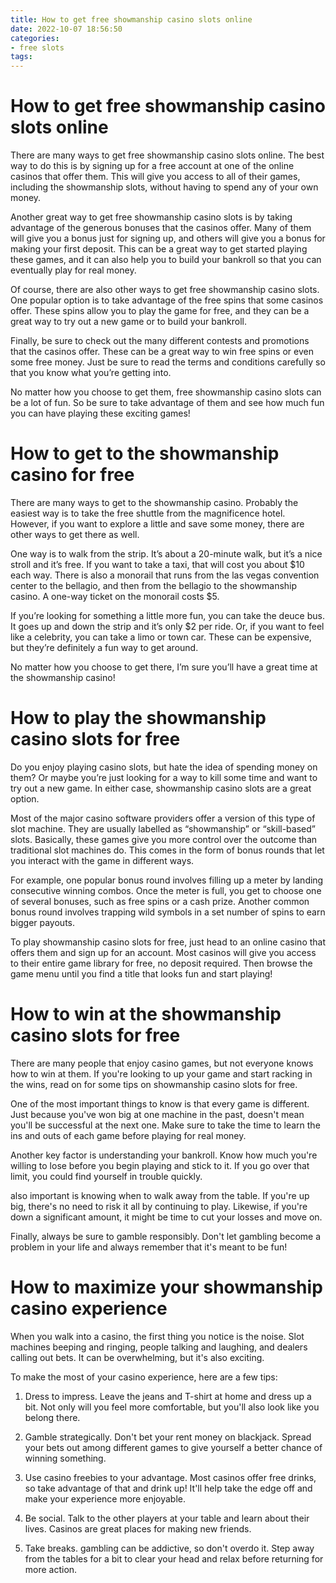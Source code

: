 ```yaml
---
title: How to get free showmanship casino slots online 
date: 2022-10-07 18:56:50
categories:
- free slots
tags:
---
```



#  How to get free showmanship casino slots online 

There are many ways to get free showmanship casino slots online. The best way to do this is by signing up for a free account at one of the online casinos that offer them. This will give you access to all of their games, including the showmanship slots, without having to spend any of your own money.

Another great way to get free showmanship casino slots is by taking advantage of the generous bonuses that the casinos offer. Many of them will give you a bonus just for signing up, and others will give you a bonus for making your first deposit. This can be a great way to get started playing these games, and it can also help you to build your bankroll so that you can eventually play for real money.

Of course, there are also other ways to get free showmanship casino slots. One popular option is to take advantage of the free spins that some casinos offer. These spins allow you to play the game for free, and they can be a great way to try out a new game or to build your bankroll.

Finally, be sure to check out the many different contests and promotions that the casinos offer. These can be a great way to win free spins or even some free money. Just be sure to read the terms and conditions carefully so that you know what you’re getting into.

No matter how you choose to get them, free showmanship casino slots can be a lot of fun. So be sure to take advantage of them and see how much fun you can have playing these exciting games!

#  How to get to the showmanship casino for free 

There are many ways to get to the showmanship casino. Probably the easiest way is to take the free shuttle from the magnificence hotel. However, if you want to explore a little and save some money, there are other ways to get there as well. 

One way is to walk from the strip. It’s about a 20-minute walk, but it’s a nice stroll and it’s free. If you want to take a taxi, that will cost you about $10 each way. There is also a monorail that runs from the las vegas convention center to the bellagio, and then from the bellagio to the showmanship casino. A one-way ticket on the monorail costs $5. 

If you’re looking for something a little more fun, you can take the deuce bus. It goes up and down the strip and it’s only $2 per ride. Or, if you want to feel like a celebrity, you can take a limo or town car. These can be expensive, but they’re definitely a fun way to get around. 

No matter how you choose to get there, I’m sure you’ll have a great time at the showmanship casino!

#  How to play the showmanship casino slots for free 

Do you enjoy playing casino slots, but hate the idea of spending money on them? Or maybe you’re just looking for a way to kill some time and want to try out a new game. In either case, showmanship casino slots are a great option.

Most of the major casino software providers offer a version of this type of slot machine. They are usually labelled as “showmanship” or “skill-based” slots. Basically, these games give you more control over the outcome than traditional slot machines do. This comes in the form of bonus rounds that let you interact with the game in different ways.

For example, one popular bonus round involves filling up a meter by landing consecutive winning combos. Once the meter is full, you get to choose one of several bonuses, such as free spins or a cash prize. Another common bonus round involves trapping wild symbols in a set number of spins to earn bigger payouts.

To play showmanship casino slots for free, just head to an online casino that offers them and sign up for an account. Most casinos will give you access to their entire game library for free, no deposit required. Then browse the game menu until you find a title that looks fun and start playing!

#  How to win at the showmanship casino slots for free 

There are many people that enjoy casino games, but not everyone knows how to win at them. If you're looking to up your game and start racking in the wins, read on for some tips on showmanship casino slots for free.

One of the most important things to know is that every game is different. Just because you've won big at one machine in the past, doesn't mean you'll be successful at the next one. Make sure to take the time to learn the ins and outs of each game before playing for real money.

Another key factor is understanding your bankroll. Know how much you're willing to lose before you begin playing and stick to it. If you go over that limit, you could find yourself in trouble quickly.

 also important is knowing when to walk away from the table. If you're up big, there's no need to risk it all by continuing to play. Likewise, if you're down a significant amount, it might be time to cut your losses and move on.

Finally, always be sure to gamble responsibly. Don't let gambling become a problem in your life and always remember that it's meant to be fun!

#  How to maximize your showmanship casino experience

When you walk into a casino, the first thing you notice is the noise. Slot machines beeping and ringing, people talking and laughing, and dealers calling out bets. It can be overwhelming, but it's also exciting.

To make the most of your casino experience, here are a few tips:

1. Dress to impress. Leave the jeans and T-shirt at home and dress up a bit. Not only will you feel more comfortable, but you'll also look like you belong there.

2. Gamble strategically. Don't bet your rent money on blackjack. Spread your bets out among different games to give yourself a better chance of winning something.

3. Use casino freebies to your advantage. Most casinos offer free drinks, so take advantage of that and drink up! It'll help take the edge off and make your experience more enjoyable.

4. Be social. Talk to the other players at your table and learn about their lives. Casinos are great places for making new friends.

5. Take breaks. gambling can be addictive, so don't overdo it. Step away from the tables for a bit to clear your head and relax before returning for more action.